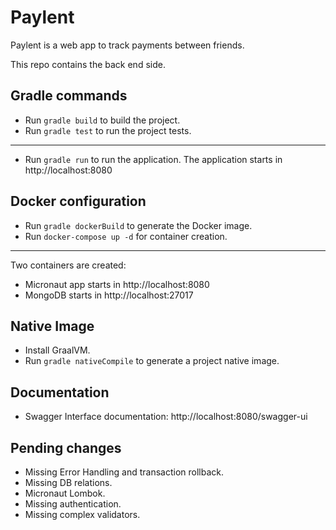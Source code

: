 # Paylent

Paylent is a web app to track payments between friends.

This repo contains the back end side.

## Gradle commands

- Run `gradle build` to build the project.
- Run `gradle test` to run the project tests.

---

- Run `gradle run` to run the application. The application starts in http://localhost:8080

## Docker configuration

- Run `gradle dockerBuild` to generate the Docker image.
- Run `docker-compose up -d` for container creation.
---
Two containers are created:
- Micronaut app starts in http://localhost:8080
- MongoDB starts in http://localhost:27017

## Native Image

- Install GraalVM.
- Run `gradle nativeCompile` to generate a project native image.

## Documentation

- Swagger Interface documentation: http://localhost:8080/swagger-ui

## Pending changes

- Missing Error Handling and transaction rollback.
- Missing DB relations.
- Micronaut Lombok.
- Missing authentication.
- Missing complex validators.
